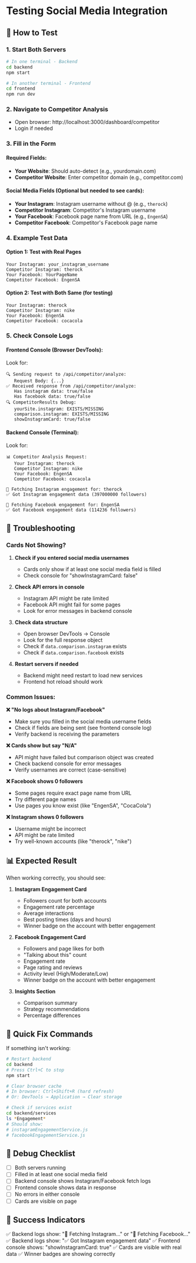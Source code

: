 # Testing Social Media Integration

## 🧪 How to Test

### 1. Start Both Servers
```bash
# In one terminal - Backend
cd backend
npm start

# In another terminal - Frontend
cd frontend
npm run dev
```

### 2. Navigate to Competitor Analysis
- Open browser: http://localhost:3000/dashboard/competitor
- Login if needed

### 3. Fill in the Form

#### Required Fields:
- **Your Website**: Should auto-detect (e.g., yourdomain.com)
- **Competitor Website**: Enter competitor domain (e.g., competitor.com)

#### Social Media Fields (Optional but needed to see cards):
- **Your Instagram**: Instagram username without @ (e.g., `therock`)
- **Competitor Instagram**: Competitor's Instagram username
- **Your Facebook**: Facebook page name from URL (e.g., `EngenSA`)
- **Competitor Facebook**: Competitor's Facebook page name

### 4. Example Test Data

#### Option 1: Test with Real Pages
```
Your Instagram: your_instagram_username
Competitor Instagram: therock
Your Facebook: YourPageName
Competitor Facebook: EngenSA
```

#### Option 2: Test with Both Same (for testing)
```
Your Instagram: therock
Competitor Instagram: nike
Your Facebook: EngenSA
Competitor Facebook: cocacola
```

### 5. Check Console Logs

#### Frontend Console (Browser DevTools):
Look for:
```
🔍 Sending request to /api/competitor/analyze:
   Request Body: {...}
✅ Received response from /api/competitor/analyze:
   Has instagram data: true/false
   Has facebook data: true/false
🔍 CompetitorResults Debug:
   yourSite.instagram: EXISTS/MISSING
   comparison.instagram: EXISTS/MISSING
   showInstagramCard: true/false
```

#### Backend Console (Terminal):
Look for:
```
📊 Competitor Analysis Request:
   Your Instagram: therock
   Competitor Instagram: nike
   Your Facebook: EngenSA
   Competitor Facebook: cocacola

📸 Fetching Instagram engagement for: therock
✅ Got Instagram engagement data (397000000 followers)

📘 Fetching Facebook engagement for: EngenSA
✅ Got Facebook engagement data (114236 followers)
```

## 🐛 Troubleshooting

### Cards Not Showing?

1. **Check if you entered social media usernames**
   - Cards only show if at least one social media field is filled
   - Check console for "showInstagramCard: false"

2. **Check API errors in console**
   - Instagram API might be rate limited
   - Facebook API might fail for some pages
   - Look for error messages in backend console

3. **Check data structure**
   - Open browser DevTools → Console
   - Look for the full response object
   - Check if `data.comparison.instagram` exists
   - Check if `data.comparison.facebook` exists

4. **Restart servers if needed**
   - Backend might need restart to load new services
   - Frontend hot reload should work

### Common Issues:

**❌ "No logs about Instagram/Facebook"**
- Make sure you filled in the social media username fields
- Check if fields are being sent (see frontend console log)
- Verify backend is receiving the parameters

**❌ Cards show but say "N/A"**
- API might have failed but comparison object was created
- Check backend console for error messages
- Verify usernames are correct (case-sensitive)

**❌ Facebook shows 0 followers**
- Some pages require exact page name from URL
- Try different page names
- Use pages you know exist (like "EngenSA", "CocaCola")

**❌ Instagram shows 0 followers**
- Username might be incorrect
- API might be rate limited
- Try well-known accounts (like "therock", "nike")

## 📊 Expected Result

When working correctly, you should see:

1. **Instagram Engagement Card**
   - Followers count for both accounts
   - Engagement rate percentage
   - Average interactions
   - Best posting times (days and hours)
   - Winner badge on the account with better engagement

2. **Facebook Engagement Card**
   - Followers and page likes for both
   - "Talking about this" count
   - Engagement rate
   - Page rating and reviews
   - Activity level (High/Moderate/Low)
   - Winner badge on the account with better engagement

3. **Insights Section**
   - Comparison summary
   - Strategy recommendations
   - Percentage differences

## 🔧 Quick Fix Commands

If something isn't working:

```bash
# Restart backend
cd backend
# Press Ctrl+C to stop
npm start

# Clear browser cache
# In browser: Ctrl+Shift+R (hard refresh)
# Or: DevTools → Application → Clear storage

# Check if services exist
cd backend/services
ls *Engagement*
# Should show:
# instagramEngagementService.js
# facebookEngagementService.js
```

## 📝 Debug Checklist

- [ ] Both servers running
- [ ] Filled in at least one social media field
- [ ] Backend console shows Instagram/Facebook fetch logs
- [ ] Frontend console shows data in response
- [ ] No errors in either console
- [ ] Cards are visible on page

## 🎯 Success Indicators

✅ Backend logs show: "📸 Fetching Instagram..." or "📘 Fetching Facebook..."
✅ Backend logs show: "✅ Got Instagram engagement data"
✅ Frontend console shows: "showInstagramCard: true"
✅ Cards are visible with real data
✅ Winner badges are showing correctly
